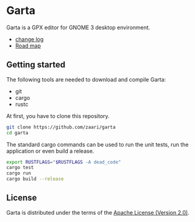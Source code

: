 # Garta
Garta is a GPX editor for GNOME 3 desktop environment.

* [change log](ChangeLog.md)
* [Road map](RoadMap.md)

## Getting started
The following tools are needed to download and compile Garta:

* git 
* cargo
* rustc

At first, you have to clone this repository.

```bash
git clone https://github.com/zaari/garta
cd garta
```

The standard cargo commands can be used to run the unit tests, run the application or even build a release.

```bash
export RUSTFLAGS="$RUSTFLAGS -A dead_code"
cargo test
cargo run
cargo build --release
```

## License
Garta is distributed under the terms of the [Apache License (Version 2.0)](https://www.apache.org/licenses/LICENSE-2.0).

